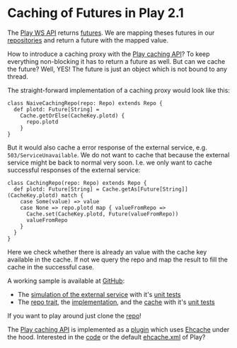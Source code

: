 # Caching of Futures in Play 2.1
The [Play WS API][] returns [futures][]. We are mapping theses futures in our [repositories][] and return a future with the mapped value.

  [Play WS API]: http://www.playframework.com/documentation/2.1.1/ScalaWS
  [futures]: http://www.scala-lang.org/api/current/index.html#scala.concurrent.Future
  [repositories]: https://en.wikipedia.org/wiki/Domain-driven_design

How to introduce a caching proxy with the [Play caching API][]? To keep everything non-blocking it has to return a future as well. But can we cache the future? Well, YES! The future is just an object which is not bound to any thread.

  [Play caching API]: http://www.playframework.com/documentation/2.1.1/ScalaCache
  
The straight-forward implementation of a caching proxy would look like this:

    class NaiveCachingRepo(repo: Repo) extends Repo {
      def plotd: Future[String] =
        Cache.getOrElse(CacheKey.plotd) {
          repo.plotd
        }
    }

But it would also cache a error response of the external service, e.g. `503/ServiceUnavailable`. We do not want to cache that because the external service might be back to normal very soon. I.e. we only want to cache successful responses of the external service:

    class CachingRepo(repo: Repo) extends Repo {
      def plotd: Future[String] = Cache.getAs[Future[String]](CacheKey.plotd) match {
        case Some(value) => value
        case None => repo.plotd map { valueFromRepo =>
          Cache.set(CacheKey.plotd, Future(valueFromRepo))
          valueFromRepo
        }
      }
    }

Here we check whether there is already an value with the cache key available in the cache. If not we query the repo and map the result to fill the cache in the successful case.

A working sample is available at [GitHub](https://github.com/AlexanderDaniel/play2-caching/tree/blogPost1):

* The [simulation of the external service](https://github.com/AlexanderDaniel/play2-caching/blob/blogPost1/app/external/ExternalRestService.scala) with it's [unit tests](https://github.com/AlexanderDaniel/play2-caching/blob/blogPost1/test/external/ExternalRestServiceSpec.scala)
* The [repo trait](https://github.com/AlexanderDaniel/play2-caching/blob/blogPost1/app/repositories/Repo.scala), the [implementation](https://github.com/AlexanderDaniel/play2-caching/blob/blogPost1/app/repositories/SimpleRepo.scala), and the [cache](https://github.com/AlexanderDaniel/play2-caching/blob/blogPost1/app/repositories/CachingRepo.scala) with it's [unit tests](https://github.com/AlexanderDaniel/play2-caching/blob/blogPost1/test/repositories/CachingRepoSpec.scala)

If you want to play around just clone the [repo](https://github.com/AlexanderDaniel/play2-caching/tree/blogPost1)!

The [Play caching API][] is implemented as a [plugin][] which uses [Ehcache][] under the hood. Interested in the [code][] or the default [ehcache.xml][] of Play?

  [plugin]: https://github.com/playframework/Play20/blob/master/framework/src/play/src/main/scala/play/api/Plugins.scala
  [Ehcache]: http://ehcache.org
  [code]: https://github.com/playframework/Play20/blob/master/framework/src/play/src/main/scala/play/api/cache/Cache.scala
  [ehcache.xml]: https://github.com/playframework/Play20/blob/master/framework/src/play/src/main/resources/ehcache.xml

